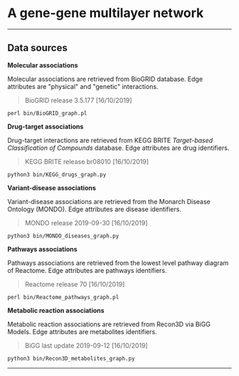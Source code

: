 # A gene-gene multilayer network

----
## Data sources
**Molecular associations**

Molecular associations are retrieved from BioGRID database. Edge attributes are "physical" and "genetic" interactions.
>BioGRID release 3.5.177 [16/10/2019]
    
    perl bin/BioGRID_graph.pl

**Drug-target associations**

Drug-target interactions are retrieved from KEGG BRITE *Target-based Classification of Compounds* database. Edge attributes are drug identifiers.
>KEGG BRITE release br08010 [16/10/2019]

    python3 bin/KEGG_drugs_graph.py

**Variant-disease associations**

Variant-disease associations are retrieved from the Monarch Disease Ontology (MONDO). Edge attributes are disease identifiers.
>MONDO release 2019-09-30 [16/10/2019]

    python3 bin/MONDO_diseases_graph.py

**Pathways associations**

Pathways associations are retrieved from the lowest level pathway diagram of Reactome. Edge attributes are pathways identifiers.
>Reactome release 70 [16/10/2019]

    perl bin/Reactome_pathways_graph.pl

**Metabolic reaction associations**

Metabolic reaction associations are retrieved from Recon3D via BiGG Models. Edge attributes are metabolites identifiers.
>BiGG last update 2019-09-12 [16/10/2019]

    python3 bin/Recon3D_metabolites_graph.py

----

